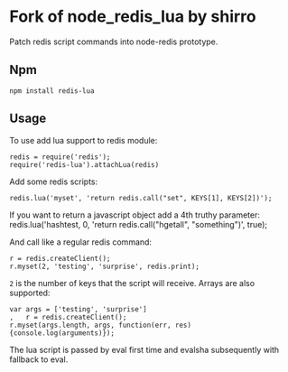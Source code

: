 Fork of **node_redis_lua** by shirro
====================================

Patch redis script commands into node-redis prototype.

## Npm

    npm install redis-lua

## Usage
To use add lua support to redis module:

    redis = require('redis');
    require('redis-lua').attachLua(redis)

Add some redis scripts:

    redis.lua('myset', 'return redis.call("set", KEYS[1], KEYS[2])');

If you want to return a javascript object add a 4th truthy parameter:
    redis.lua('hashtest, 0, 'return redis.call("hgetall", "something")', true);

And call like a regular redis command:

    r = redis.createClient();
    r.myset(2, 'testing', 'surprise', redis.print);

`2` is the number of keys that the script will receive. Arrays are also supported:

    var args = ['testing', 'surprise']
    ,   r = redis.createClient();
    r.myset(args.length, args, function(err, res){console.log(arguments)});

The lua script is passed by eval first time and evalsha subsequently
with fallback to eval.
